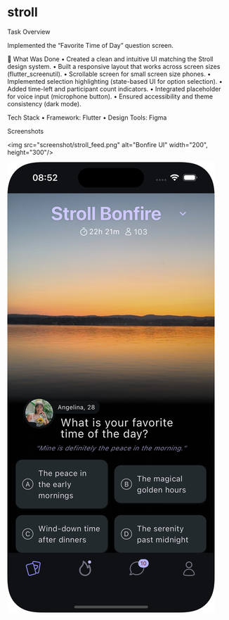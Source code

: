 # stroll
Task Overview

Implemented the “Favorite Time of Day” question screen.

🔨 What Was Done
	•	Created a clean and intuitive UI matching the Stroll design system.
	• Built a responsive layout that works across screen sizes (flutter_screenutil).
  • Scrollable screen for small screen size phones.
	• Implemented selection highlighting (state-based UI for option selection).
	•	Added time-left and participant count indicators.
	•	Integrated placeholder for voice input (microphone button).
	•	Ensured accessibility and theme consistency (dark mode).

 Tech Stack
	•	Framework: Flutter
	•	Design Tools: Figma
 
Screenshots

<img src="screenshot/stroll_feed.png" alt="Bonfire UI" width="200", height="300"/>



![Bonfire UI Android](screenshot/stroll_feed_ios.png)
